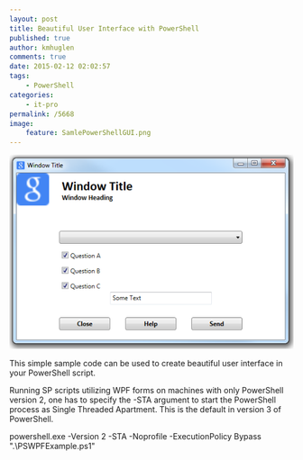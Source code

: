 ```yaml
---
layout: post
title: Beautiful User Interface with PowerShell
published: true
author: kmhuglen
comments: true
date: 2015-02-12 02:02:57
tags:
    - PowerShell
categories:
    - it-pro
permalink: /5668
image:
    feature: SamlePowerShellGUI.png
---
```

![](/assets/2015-02-12_PSWPFExample.png)

This simple sample code can be used to create beautiful user interface in your PowerShell script.

<script src="https://gist.github.com/kmhuglen/9a8fffe7fde1f5a7f141e4b74d40bb81.js"></script>

Running SP scripts utilizing WPF forms on machines with only PowerShell version 2, one has to specify the -STA argument to start the PowerShell process as Single Threaded Apartment. This is the default in version 3 of PowerShell.

powershell.exe -Version 2 -STA -Noprofile -ExecutionPolicy Bypass ".\PSWPFExample.ps1"